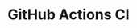 # GitHub Actions CI














































































































































































































































































































































































































































































































































































































































































































































































































































































































































































































































































































































































































































































































































































































































































































































































































































































































































































































































































































































































































































































































































































































































































































































































































































































































































































































































































































